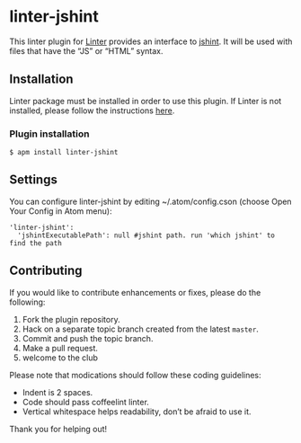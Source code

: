 linter-jshint
=========================

This linter plugin for [Linter](https://github.com/AtomLinter/Linter) provides an interface to [jshint](http://www.jshint.com/docs/). It will be used with files that have the “JS” or “HTML” syntax.

## Installation
Linter package must be installed in order to use this plugin. If Linter is not installed, please follow the instructions [here](https://github.com/AtomLinter/Linter).

### Plugin installation
```
$ apm install linter-jshint
```

## Settings
You can configure linter-jshint by editing ~/.atom/config.cson (choose Open Your Config in Atom menu):
```
'linter-jshint':
  'jshintExecutablePath': null #jshint path. run 'which jshint' to find the path
```

## Contributing
If you would like to contribute enhancements or fixes, please do the following:

1. Fork the plugin repository.
1. Hack on a separate topic branch created from the latest `master`.
1. Commit and push the topic branch.
1. Make a pull request.
1. welcome to the club

Please note that modications should follow these coding guidelines:

- Indent is 2 spaces.
- Code should pass coffeelint linter.
- Vertical whitespace helps readability, don’t be afraid to use it.

Thank you for helping out!
